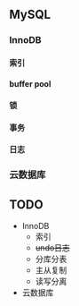 ## MySQL

### InnoDB

#### 索引

#### buffer pool

#### 锁

#### 事务

#### 日志

### 云数据库



## TODO

- InnoDB
  - 索引
  - ~~undo日志~~
  - 分库分表
  - 主从复制
  - 读写分离
- 云数据库